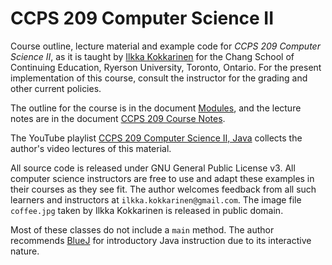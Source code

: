 # CCPS 209 Computer Science II

Course outline, lecture material and example code for *CCPS 209 Computer Science II*, as it is taught by [Ilkka Kokkarinen](http://scs.ryerson.ca/~ikokkari) for the Chang School of Continuing Education, Ryerson University, Toronto, Ontario. For the present implementation of this course, consult the instructor for the grading and other current policies. 

The outline for the course is in the document [Modules](https://github.com/ikokkari/JavaExamples/blob/master/Modules.pdf), and the lecture notes are in the document [CCPS 209 Course Notes](https://github.com/ikokkari/JavaExamples/blob/master/CCPS%20209%20Course%20Notes.pdf).

The YouTube playlist [CCPS 209 Computer Science II, Java](https://www.youtube.com/playlist?list=PLm1Sd7Iw1hHsRtM6KX5-XKGmOOvcDPBiB) collects the author's video lectures of this material.

All source code is released under GNU General Public License v3. All computer science instructors are free to use and adapt these examples in their courses as they see fit. The author welcomes feedback from all such learners and instructors at `ilkka.kokkarinen@gmail.com`. The image file `coffee.jpg` taken by Ilkka Kokkarinen is released in public domain.

Most of these classes do not include a `main` method. The author recommends [BlueJ](http://www.bluej.org) for introductory Java instruction due to its interactive nature.
